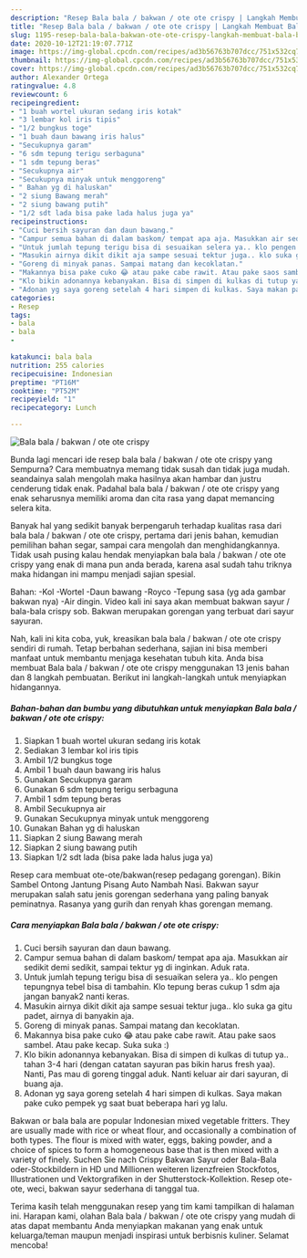 ```yaml
---
description: "Resep Bala bala / bakwan / ote ote crispy | Langkah Membuat Bala bala / bakwan / ote ote crispy Yang Sempurna"
title: "Resep Bala bala / bakwan / ote ote crispy | Langkah Membuat Bala bala / bakwan / ote ote crispy Yang Sempurna"
slug: 1195-resep-bala-bala-bakwan-ote-ote-crispy-langkah-membuat-bala-bala-bakwan-ote-ote-crispy-yang-sempurna
date: 2020-10-12T21:19:07.771Z
image: https://img-global.cpcdn.com/recipes/ad3b56763b707dcc/751x532cq70/bala-bala-bakwan-ote-ote-crispy-foto-resep-utama.jpg
thumbnail: https://img-global.cpcdn.com/recipes/ad3b56763b707dcc/751x532cq70/bala-bala-bakwan-ote-ote-crispy-foto-resep-utama.jpg
cover: https://img-global.cpcdn.com/recipes/ad3b56763b707dcc/751x532cq70/bala-bala-bakwan-ote-ote-crispy-foto-resep-utama.jpg
author: Alexander Ortega
ratingvalue: 4.8
reviewcount: 6
recipeingredient:
- "1 buah wortel ukuran sedang iris kotak"
- "3 lembar kol iris tipis"
- "1/2 bungkus toge"
- "1 buah daun bawang iris halus"
- "Secukupnya garam"
- "6 sdm tepung terigu serbaguna"
- "1 sdm tepung beras"
- "Secukupnya air"
- "Secukupnya minyak untuk menggoreng"
- " Bahan yg di haluskan"
- "2 siung Bawang merah"
- "2 siung bawang putih"
- "1/2 sdt lada bisa pake lada halus juga ya"
recipeinstructions:
- "Cuci bersih sayuran dan daun bawang."
- "Campur semua bahan di dalam baskom/ tempat apa aja. Masukkan air sedikit demi sedikit, sampai tektur yg di inginkan. Aduk rata."
- "Untuk jumlah tepung terigu bisa di sesuaikan selera ya.. klo pengen tepungnya tebel bisa di tambahin. Klo tepung beras cukup 1 sdm aja jangan banyak2 nanti keras."
- "Masukin airnya dikit dikit aja sampe sesuai tektur juga.. klo suka ga gitu padet, airnya di banyakin aja."
- "Goreng di minyak panas. Sampai matang dan kecoklatan."
- "Makannya bisa pake cuko 😂 atau pake cabe rawit. Atau pake saos sambel. Atau pake kecap. Suka suka :)"
- "Klo bikin adonannya kebanyakan. Bisa di simpen di kulkas di tutup ya.. tahan 3-4 hari (dengan catatan sayuran pas bikin harus fresh yaa). Nanti, Pas mau di goreng tinggal aduk. Nanti keluar air dari sayuran, di buang aja."
- "Adonan yg saya goreng setelah 4 hari simpen di kulkas. Saya makan pake cuko pempek yg saat buat beberapa hari yg lalu."
categories:
- Resep
tags:
- bala
- bala
- 

katakunci: bala bala  
nutrition: 255 calories
recipecuisine: Indonesian
preptime: "PT16M"
cooktime: "PT52M"
recipeyield: "1"
recipecategory: Lunch

---
```



![Bala bala / bakwan / ote ote crispy](https://img-global.cpcdn.com/recipes/ad3b56763b707dcc/751x532cq70/bala-bala-bakwan-ote-ote-crispy-foto-resep-utama.jpg)

Bunda lagi mencari ide resep bala bala / bakwan / ote ote crispy yang Sempurna? Cara membuatnya memang tidak susah dan tidak juga mudah. seandainya salah mengolah maka hasilnya akan hambar dan justru cenderung tidak enak. Padahal bala bala / bakwan / ote ote crispy yang enak seharusnya memiliki aroma dan cita rasa yang dapat memancing selera kita.

Banyak hal yang sedikit banyak berpengaruh terhadap kualitas rasa dari bala bala / bakwan / ote ote crispy, pertama dari jenis bahan, kemudian pemilihan bahan segar, sampai cara mengolah dan menghidangkannya. Tidak usah pusing kalau hendak menyiapkan bala bala / bakwan / ote ote crispy yang enak di mana pun anda berada, karena asal sudah tahu triknya maka hidangan ini mampu menjadi sajian spesial.

Bahan: -Kol -Wortel -Daun bawang -Royco -Tepung sasa (yg ada gambar bakwan nya) -Air dingin. Video kali ini saya akan membuat bakwan sayur / bala-bala crispy sob. Bakwan merupakan gorengan yang terbuat dari sayur sayuran.


Nah, kali ini kita coba, yuk, kreasikan bala bala / bakwan / ote ote crispy sendiri di rumah. Tetap berbahan sederhana, sajian ini bisa memberi manfaat untuk membantu menjaga kesehatan tubuh kita. Anda bisa membuat Bala bala / bakwan / ote ote crispy menggunakan 13 jenis bahan dan 8 langkah pembuatan. Berikut ini langkah-langkah untuk menyiapkan hidangannya.

<!--inarticleads1-->

##### Bahan-bahan dan bumbu yang dibutuhkan untuk menyiapkan Bala bala / bakwan / ote ote crispy:

1. Siapkan 1 buah wortel ukuran sedang iris kotak
1. Sediakan 3 lembar kol iris tipis
1. Ambil 1/2 bungkus toge
1. Ambil 1 buah daun bawang iris halus
1. Gunakan Secukupnya garam
1. Gunakan 6 sdm tepung terigu serbaguna
1. Ambil 1 sdm tepung beras
1. Ambil Secukupnya air
1. Gunakan Secukupnya minyak untuk menggoreng
1. Gunakan  Bahan yg di haluskan
1. Siapkan 2 siung Bawang merah
1. Siapkan 2 siung bawang putih
1. Siapkan 1/2 sdt lada (bisa pake lada halus juga ya)


Resep cara membuat ote-ote/bakwan(resep pedagang gorengan). Bikin Sambel Ontong Jantung Pisang Auto Nambah Nasi. Bakwan sayur merupakan salah satu jenis gorengan sederhana yang paling banyak peminatnya. Rasanya yang gurih dan renyah khas gorengan memang. 

<!--inarticleads2-->

##### Cara menyiapkan Bala bala / bakwan / ote ote crispy:

1. Cuci bersih sayuran dan daun bawang.
1. Campur semua bahan di dalam baskom/ tempat apa aja. Masukkan air sedikit demi sedikit, sampai tektur yg di inginkan. Aduk rata.
1. Untuk jumlah tepung terigu bisa di sesuaikan selera ya.. klo pengen tepungnya tebel bisa di tambahin. Klo tepung beras cukup 1 sdm aja jangan banyak2 nanti keras.
1. Masukin airnya dikit dikit aja sampe sesuai tektur juga.. klo suka ga gitu padet, airnya di banyakin aja.
1. Goreng di minyak panas. Sampai matang dan kecoklatan.
1. Makannya bisa pake cuko 😂 atau pake cabe rawit. Atau pake saos sambel. Atau pake kecap. Suka suka :)
1. Klo bikin adonannya kebanyakan. Bisa di simpen di kulkas di tutup ya.. tahan 3-4 hari (dengan catatan sayuran pas bikin harus fresh yaa). Nanti, Pas mau di goreng tinggal aduk. Nanti keluar air dari sayuran, di buang aja.
1. Adonan yg saya goreng setelah 4 hari simpen di kulkas. Saya makan pake cuko pempek yg saat buat beberapa hari yg lalu.


Bakwan or bala bala are popular Indonesian mixed vegetable fritters. They are usually made with rice or wheat flour, and occasionally a combination of both types. The flour is mixed with water, eggs, baking powder, and a choice of spices to form a homogeneous base that is then mixed with a variety of finely. Suchen Sie nach Crispy Bakwan Sayur oder Bala-Bala oder-Stockbildern in HD und Millionen weiteren lizenzfreien Stockfotos, Illustrationen und Vektorgrafiken in der Shutterstock-Kollektion. Resep ote-ote, weci, bakwan sayur sederhana di tanggal tua. 

Terima kasih telah menggunakan resep yang tim kami tampilkan di halaman ini. Harapan kami, olahan Bala bala / bakwan / ote ote crispy yang mudah di atas dapat membantu Anda menyiapkan makanan yang enak untuk keluarga/teman maupun menjadi inspirasi untuk berbisnis kuliner. Selamat mencoba!
